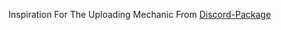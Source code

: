 Inspiration For The Uploading Mechanic From [Discord-Package](https://github.com/peterhanania/Discord-Package/)
